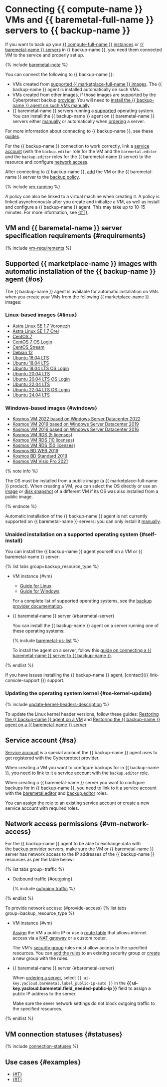 # Connecting {{ compute-name }} VMs and {{ baremetal-full-name }} servers to {{ backup-name }}

If you want to back up your [{{ compute-full-name }}](../../compute/) [instances](../../compute/concepts/vm.md) or [{{ baremetal-name }} servers](../../baremetal/concepts/servers.md) in {{ backup-name }}, you need them connected VM to the service and properly set up.

{% include [baremetal-note](../../_includes/backup/baremetal-note.md) %}

You can connect the following to {{ backup-name }}:
* VMs created from [supported {{ marketplace-full-name }} images](#os). The {{ backup-name }} agent is installed automatically on such VMs.
* VMs created from other images, if those images are supported by the Cyberprotect backup [provider](./index.md#providers). You will need to [install the {{ backup-name }} agent on such VMs manually](#self-install).
* {{ baremetal-name }} servers running a [supported](#self-install) operating system. You can install the {{ backup-name }} agent on {{ baremetal-name }} servers either [manually](#self-install) or automatically when [ordering](../../baremetal/operations/servers/server-lease.md) a server.

For more information about connecting to {{ backup-name }}, see these [guides](../operations/index.md).

For the {{ backup-name }} connection to work correctly, link a [service account](#sa) (with the `backup.editor` role for the VM and the `baremetal.editor` and the `backup.editor` roles for the {{ baremetal-name }} server) to the resource and configure [network access](#vm-network-access).

After connecting to {{ backup-name }}, [add](../operations/policy-vm/attach-and-detach-vm.md#attach-vm) the VM or the {{ baremetal-name }} server to the [backup policy](policy.md).

{% include [vm-running](../../_includes/backup/vm-running.md) %}

A policy can also be linked to a virtual machine when creating it. A policy is linked asynchronously after you create and initialize a VM, as well as install and configure a {{ backup-name }} agent. This may take up to 10-15 minutes. For more information, see [{#T}](../tutorials/vm-with-backup-policy/index.md).

## VM and {{ baremetal-name }} server specification requirements {#requirements}

{% include [vm-requirements](../../_includes/backup/vm-requirements.md) %}

## Supported {{ marketplace-name }} images with automatic installation of the {{ backup-name }} agent {#os}

The {{ backup-name }} agent is available for automatic installation on VMs when you create your VMs from the following {{ marketplace-name }} images:

### Linux-based images {#linux}

* [Astra Linux SE 1.7 Voronezh](/marketplace/products/astralinux/alse)
* [Astra Linux SE 1.7 Orel](/marketplace/products/astralinux/alse-orel)
* [CentOS 7](/marketplace/products/yc/centos-7)
* [CentOS 7 OS Login](/marketplace/products/yc/centos-7-oslogin)
* [CentOS Stream](/marketplace/products/yc/centos-stream-8)
* [Debian 12](/marketplace/products/yc/debian-12)
* [Ubuntu 16.04 LTS](/marketplace/products/yc/ubuntu-16-04-lts)
* [Ubuntu 18.04 LTS](/marketplace/products/yc/ubuntu-18-04-lts)
* [Ubuntu 18.04 LTS OS Login](/marketplace/products/yc/ubuntu-1804-lts-oslogin)
* [Ubuntu 20.04 LTS](/marketplace/products/yc/ubuntu-20-04-lts)
* [Ubuntu 20.04 LTS OS Login](/marketplace/products/yc/ubuntu-2004-lts-oslogin)
* [Ubuntu 22.04 LTS](/marketplace/products/yc/ubuntu-22-04-lts)
* [Ubuntu 22.04 LTS OS Login](/marketplace/products/yc/ubuntu-2204-lts-oslogin)
* [Ubuntu 24.04 LTS](/marketplace/products/yc/ubuntu-2404-lts-oslogin)

### Windows-based images {#windows}

* [Kosmos VM 2022 based on Windows Server Datacenter 2022](/marketplace/products/fotonsrv/kosmosvm2022)
* [Kosmos VM 2019 based on Windows Server Datacenter 2019](/marketplace/products/fotonsrv/kosmosvm2019)
* [Kosmos VM 2016 based on Windows Server Datacenter 2016](/marketplace/products/fotonsrv/kosmosvm2016)
* [Kosmos VM RDS (5 licenses)](/marketplace/products/fotonsrv/kos-5-rds)
* [Kosmos VM RDS (10 licenses)](/marketplace/products/fotonsrv/kos-10-rds)
* [Kosmos VM RDS (50 licenses)](/marketplace/products/fotonsrv/kos-50-rds)
* [Kosmos BD WEB 2019](/marketplace/products/fotonsrv/kosmosbdweb2019)
* [Kosmos BD Standard 2019](/marketplace/products/fotonsrv/kosmosbdstd2019)
* [Kosmos VM Visio Pro 2021](/marketplace/products/fotonsrv/kosmosvisio)

{% note info %}

The OS must be installed from a public image (a {{ marketplace-full-name }} product). When creating a VM, you can select the OS directly or use an [image](../../compute/concepts/image.md) or [disk snapshot](../../compute/concepts/snapshot.md) of a different VM if its OS was also installed from a public image.

{% endnote %}

Automatic installation of the {{ backup-name }} agent is not currently supported on {{ baremetal-name }} servers: you can only install it [manually](#self-install).

### Unaided installation on a supported operating system {#self-install}

You can install the {{ backup-name }} agent yourself on a VM or {{ baremetal-name }} server:

{% list tabs group=backup_resource_type %}

- VM instance {#vm}

  * [Guide for Linux](../operations/connect-vm-linux.md)
  * [Guide for Windows](../operations/connect-vm-windows.md)

  For a complete list of supported operating systems, see the [backup provider documentation](https://docs.cyberprotect.ru/ru-RU/CyberBackupCloud/21.06/user/#supported-operating-systems-and-environments.html).

- {{ baremetal-name }} server {#baremetal-server}

  You can install the {{ backup-name }} agent on a server running one of these operating systems:

  {% include [baremetal-os-list](../../_includes/backup/baremetal-os-list.md) %}

  To install the agent on a server, follow this [guide on connecting a {{ baremetal-name }} server to {{ backup-name }}](../operations/backup-baremetal/backup-baremetal.md).

{% endlist %}

If you have issues installing the {{ backup-name }} agent, [contact]({{ link-console-support }}) support.

### Updating the operating system kernel {#os-kernel-update}

{% include [update-kernel-headers-description](../../_includes/backup/operations/update-kernel-headers-description.md) %}

To update the Linux kernel header versions, follow these guides: [Restoring the {{ backup-name }} agent on a VM](../operations/update-backup-agent.md#restore-agent) and [Restoring the {{ backup-name }} agent on a {{ baremetal-name }} server](../operations/backup-baremetal/restore-agent.md).

## Service account {#sa}

[Service account](../../iam/concepts/users/service-accounts.md) is a special account the {{ backup-name }} agent uses to get registered with the Cyberprotect provider.

When creating a VM you want to configure backups for in {{ backup-name }}, you need to link to it a service account with the `backup.editor` [role](../security/index.md#backup-editor).

When creating a {{ baremetal-name }} server you want to configure backups for in {{ backup-name }}, you need to link to it a service account with the [baremetal.editor](../../baremetal/security/index.md#baremetal-editor) and [backup.editor](../security/index.md#backup-editor) roles.

You can [assign the role](../../iam/operations/sa/assign-role-for-sa.md) to an existing service account or [create](../../iam/operations/sa/create.md) a new service account with required roles.

## Network access permissions {#vm-network-access}

For the {{ backup-name }} agent to be able to exchange data with the [backup provider](index.md#providers) servers, make sure the VM or {{ baremetal-name }} server has network access to the IP addresses of the {{ backup-name }} resources as per the table below:

{% list tabs group=traffic %}

- Outbound traffic {#outgoing}

  {% include [outgoing traffic](../../_includes/backup/outgoing-rules.md) %}

{% endlist %}

To provide network access:
{#provide-access}
{% list tabs group=backup_resource_type %}

- VM instance {#vm}

  [Assign](../../compute/operations/vm-control/vm-attach-public-ip.md) the VM a public IP or use a [route table](../../vpc/concepts/routing.md#rt-vm) that allows internet access via a [NAT gateway](../../vpc/concepts/gateways.md) or a custom router.

  The VM's [security group](../../vpc/concepts/security-groups.md) rules must allow access to the specified resources. You can [add the rules](../../vpc/operations/security-group-add-rule.md) to an existing security group or [create](../../vpc/operations/security-group-create.md) a new group with the rules.

- {{ baremetal-name }} server {#baremetal-server}

  When [ordering a server](../../baremetal/operations/servers/server-lease.md), select `{{ ui-key.yacloud.baremetal.label_public-ip-auto }}` in the **{{ ui-key.yacloud.baremetal.field_needed-public-ip }}** field to assign a public IP address to the server.

  Make sure the sever network settings do not block outgoing traffic to the specified resources.

{% endlist %}

## VM connection statuses {#statuses}

{% include [connection-statuses](../../_includes/backup/connection-statuses.md) %}

## Use cases {#examples}

* [{#T}](../tutorials/backup-baremetal.md)
* [{#T}](../tutorials/vm-with-backup-policy/index.md)
